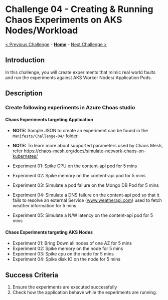 # Challenge 04 - Creating & Running Chaos Experiments on AKS Nodes/Workload

[< Previous Challenge](./Challenge-03.md) - **[Home](../README.md)** - [Next Challenge >](./Challenge-05.md)

## Introduction

In this challenge, you will create experiments that mimic real world faults and run the experiments against AKS Worker Nodes/ Application Pods.

## Description

### Create following experiments in Azure Choas studio

#### Chaos Experiments targeting Application
- **NOTE:** Sample JSON to create an experiment can be found in the `Manifests/Challenge-04/` folder.
- **NOTE:** To learn more about supported parameters used by Chaos Mesh, refer https://chaos-mesh.org/docs/simulate-network-chaos-on-kubernetes/

- Experiment 01: Spike CPU on the content-api pod for 5 mins
- Experiment 02: Spike memory on the content-api pod for 5 mins
- Experiment 03: Simulate a pod failure on the Mongo DB Pod for 5 mins
- Experiment 04: Simulate a DNS failure on the content-api pod so that it fails to resolve an external Service (www.weatherapi.com) used to fetch weather information for 5 mins
- Experiment 05: Simulate a N/W latency on the content-api pod for 5 mins

#### Chaos Experiments targeting AKS Nodes

- Experiment 01: Bring Down all nodes of one AZ for 5 mins
- Experiment 02: Spike memory on the node for 5 mins
- Experiment 03: Spike cpu on the node for 5 mins
- Experiment 04: Spike disk IO on the node for 5 mins

## Success Criteria

1. Ensure the experiments are executed successfully
2. Check how the application behave while the experiments are running.
